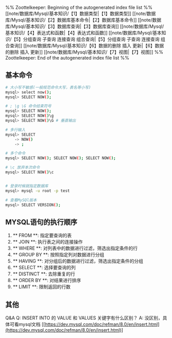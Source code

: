 %% Zoottelkeeper: Beginning of the autogenerated index file list  %%
 [[note/数据库/Mysql/基本知识/【1】数据类型|【1】数据类型]]
 [[note/数据库/Mysql/基本知识/【2】数据库基本命令|【2】数据库基本命令]]
 [[note/数据库/Mysql/基本知识/【3】数据库查询|【3】数据库查询]]
 [[note/数据库/Mysql/基本知识/【4】表达式和函数|【4】表达式和函数]]
 [[note/数据库/Mysql/基本知识/【5】分组查询 子查询 连接查询 组合查询|【5】分组查询 子查询 连接查询 组合查询]]
 [[note/数据库/Mysql/基本知识/【6】数据的删除 插入 更新|【6】数据的删除 插入 更新]]
 [[note/数据库/Mysql/基本知识/【7】视图|【7】视图]]
%% Zoottelkeeper: End of the autogenerated index file list  %%

## 基本命令
```bash
# 大小写不敏感(一般规范命令大写，表名等小写)
mysql> select now();
mysql> SELECT NOW();

# ; \g \G 命令结束符号
mysql> SELECT NOW();
mysql> SELECT NOW()\g
mysql> SELECT NOW()\G # 垂直输出

# 多行输入
mysql> SELECT
    -> NOW()
    -> ;

# 多个命令
mysql> SELECT NOW(); SELECT NOW(); SELECT NOW();

# \c 放弃本次命令
mysql> SELECT NOW()\c


# 登录时候就指定数据库
mysql> mysql -u root -p test

# 查看MySQl版本
mysql> SELECT VERSION();
```

## MYSQL语句的执行顺序

1. ** FROM **: 指定要查询的表
2. ** JOIN **: 执行表之间的连接操作
3. ** WHERE **: 对列表中的数据进行过滤，筛选出指定条件的行
4. ** GROUP BY **: 按照指定列对数据进行分组
5. ** HAVING **: 对分组后的数据进行过滤，筛选出指定条件的分组
6. ** SELECT **: 选择要查询的列
7. ** DISTINCT **: 去除重复的行
8. ** ORDER BY **: 对结果进行排序
9. ** LIMIT **: 限制返回的行数

## 其他

Q&A
Q: INSERT INTO 的 VALUE 和 VALUES 关键字有什么区别？
A: 没区别，具体可看mysql文档 [[https://dev.mysql.com/doc/refman/8.0/en/insert.html](https://dev.mysql.com/doc/refman/8.0/en/insert.html)]


